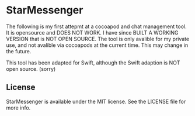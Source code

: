 # StarMessenger

The following is my first attepmt at a cocoapod and chat management tool. It is opensource and DOES NOT WORK. I have since BUILT A WORKING VERSION that is NOT OPEN SOURCE. The tool is only avalible for my private use, and not avalible via cocoapods at the current time. This may change in the future.

This tool has been adapted for Swift, although the Swift adaption is NOT open source. (sorry)

## License

StarMessenger is available under the MIT license. See the LICENSE file for more info.
